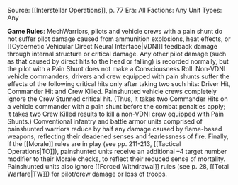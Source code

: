 Source: [[Interstellar Operations]], p. 77
Era: All
Factions: Any
Unit Types: Any

**Game Rules**: MechWarriors, pilots and vehicle crews with a pain shunt do not suffer pilot damage caused from ammunition explosions, heat effects, or [[Cybernetic Vehicular Direct Neural Interface|VDNI]] feedback damage through internal structure or critical damage. Any other pilot damage (such as that caused by direct hits to the head or falling) is recorded normally, but the pilot with a Pain Shunt does not make a Consciousness Roll.
Non-VDNI vehicle commanders, drivers and crew equipped with pain shunts suffer the effects of the following critical hits only after taking two such hits: Driver Hit, Commander Hit and Crew Killed. Painshunted vehicle crews completely ignore the Crew Stunned critical hit. (Thus, it takes two Commander Hits on a vehicle commander with a pain shunt before the combat penalties apply; it takes two Crew Killed results to kill a non-VDNI crew equipped with Pain Shunts.) Conventional infantry and battle armor units comprised of painshunted warriors reduce by half any damage caused by flame-based weapons, reflecting their deadened senses and fearlessness of fire. 
Finally, if the [[Morale]] rules are in play (see pp. 211-213, [[Tactical Operations|TO]]), painshunted units receive an additional –4 target number modifier to their Morale checks, to reflect their reduced sense of mortality. Painshunted units also ignore [[Forced Withdrawal]] rules (see p. 28, [[Total Warfare|TW]]) for pilot/crew damage or loss of troops.